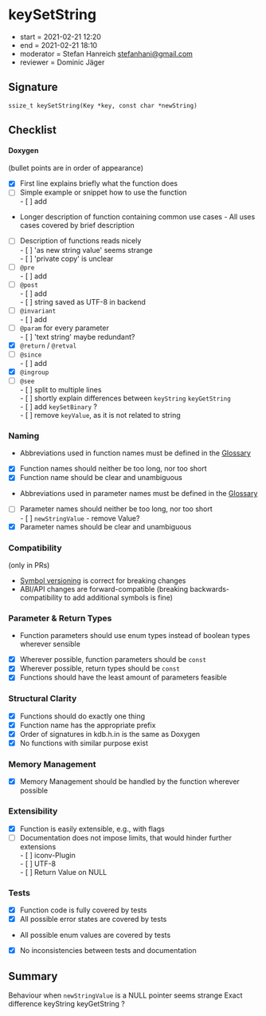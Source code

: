 # keySetString

- start = 2021-02-21 12:20
- end = 2021-02-21 18:10
- moderator = Stefan Hanreich <stefanhani@gmail.com>
- reviewer = Dominic Jäger

## Signature

`ssize_t keySetString(Key *key, const char *newString)`

## Checklist

#### Doxygen

(bullet points are in order of appearance)

- [x] First line explains briefly what the function does
- [ ] Simple example or snippet how to use the function  
      - [ ] add  
- Longer description of function containing common use cases - All uses cases covered by brief description
- [ ] Description of functions reads nicely  
      - [ ] 'as new string value' seems strange  
      - [ ] 'private copy' is unclear  
- [ ] `@pre`  
      - [ ] add  
- [ ] `@post`  
      - [ ] add   
      - [ ] string saved as UTF-8 in backend  
- [ ] `@invariant`  
      - [ ] add  
- [ ] `@param` for every parameter   
      - [ ] 'text string' maybe redundant?  
- [x] `@return` / `@retval`
- [ ] `@since`   
      - [ ] add  
- [x] `@ingroup`
- [ ] `@see`  
      - [ ] split to multiple lines  
      - [ ] shortly explain differences between `keyString` `keyGetString`  
      - [ ] add `keySetBinary` ?  
      - [ ] remove `keyValue`, as it is not related to string  

### Naming

- Abbreviations used in function names must be defined in the
  [Glossary](/doc/help/elektra-glossary.md)
- [x] Function names should neither be too long, nor too short
- [x] Function name should be clear and unambiguous
- Abbreviations used in parameter names must be defined in the
  [Glossary](/doc/help/elektra-glossary.md)
- [ ] Parameter names should neither be too long, nor too short  
      - [ ] `newStringValue` - remove Value?  
- [x] Parameter names should be clear and unambiguous

### Compatibility

(only in PRs)

- [Symbol versioning](/doc/dev/symbol-versioning.md)
  is correct for breaking changes
- ABI/API changes are forward-compatible (breaking backwards-compatibility
  to add additional symbols is fine)

### Parameter & Return Types

- Function parameters should use enum types instead of boolean types
  wherever sensible
- [x] Wherever possible, function parameters should be `const`
- [x] Wherever possible, return types should be `const`
- [x] Functions should have the least amount of parameters feasible

### Structural Clarity

- [x] Functions should do exactly one thing
- [x] Function name has the appropriate prefix
- [x] Order of signatures in kdb.h.in is the same as Doxygen
- [x] No functions with similar purpose exist

### Memory Management

- [x] Memory Management should be handled by the function wherever possible

### Extensibility

- [x] Function is easily extensible, e.g., with flags
- [ ] Documentation does not impose limits, that would hinder further extensions  
      - [ ] iconv-Plugin  
      - [ ] UTF-8  
      - [ ] Return Value on NULL  

### Tests

- [x] Function code is fully covered by tests
- [x] All possible error states are covered by tests
- All possible enum values are covered by tests
- [x] No inconsistencies between tests and documentation

## Summary

Behaviour when `newStringValue` is a NULL pointer seems strange
Exact difference keyString keyGetString ?
